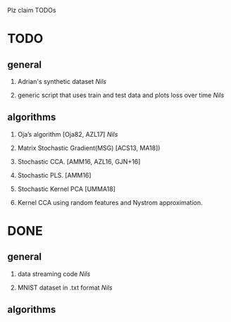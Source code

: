 Plz claim TODOs

# TODO

## general

1. Adrian's synthetic dataset *Nils*

1. generic script that uses train and test data and plots loss over time *Nils*

## algorithms

1. Oja’s algorithm [Oja82, AZL17] *Nils*

1. Matrix Stochastic Gradient(MSG) [ACS13, MA18])

1. Stochastic CCA. [AMM16, AZL16, GJN+16]

1. Stochastic PLS. [AMM16]

1. Stochastic Kernel PCA [UMMA18]

1. Kernel CCA using random features and Nystrom approximation.

# DONE

## general

1. data streaming code *Nils*

1. MNIST dataset in .txt format *Nils*

## algorithms
